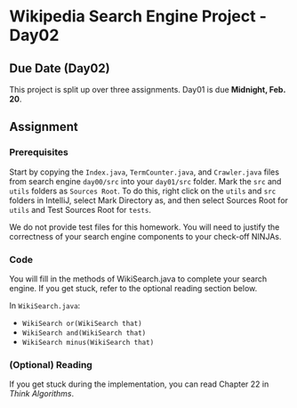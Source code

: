 # Wikipedia Search Engine Project - Day02

## Due Date (Day02)

This project is split up over three assignments.  Day01 is due **Midnight, Feb. 20**.

## Assignment

### Prerequisites

Start by copying the `Index.java`, `TermCounter.java`, and `Crawler.java` files from search engine `day00/src` into your `day01/src` folder. Mark the `src` and `utils` folders as `Sources Root`.  To do this, right click on the `utils` and `src` folders in IntelliJ, select Mark Directory as, and then select Sources Root for `utils` and Test Sources Root for `tests`.

We do not provide test files for this homework. You will need to justify the correctness of your search engine components to your check-off NINJAs.

### Code

You will fill in the methods of WikiSearch.java to complete your search engine.  If you get stuck, refer to the optional reading section below.

In `WikiSearch.java`:

* `WikiSearch or(WikiSearch that)`
* `WikiSearch and(WikiSearch that)`
* `WikiSearch minus(WikiSearch that)`


### (Optional) Reading

If you get stuck during the implementation, you can read Chapter 22 in *Think Algorithms*.
